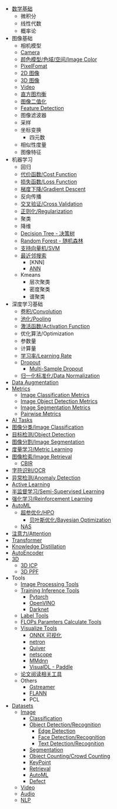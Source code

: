 - [数学基础](/数学基础)
  - 微积分
  - 线性代数
  - 概率论
- 图像基础
  - 相机模型
  - [Camera](/Camera)
  - [颜色模型/色域/空间/Image Color](./Image_Color)
  - [PixelFomat](/PixelFormat)
  - [2D 图像](./2D_Images)
  - [3D 图像](./3D_Images)
  - [Video](./Video)
  - [直方图均衡](/Histogram_Equalization)
  - [图像二值化](/Image_Thresholding)
  - [Feature Detection](/Feature_Detection)
  - 图像滤波器
  - 采样
  - 坐标变换
    - 四元数
  - 相似性度量
  - 图像特征
- 机器学习
  - 回归
  - [代价函数/Cost Function](Cost_Function)
  - [损失函数/Loss Function](/Loss_Function)
  - [梯度下降/Gradient Descent](/Gradient_Descent)
  - 反向传播
  - [交叉验证/Cross Validation](/Cross_Validation)
  - [正则化/Regularization](/Regularization)
  - 聚类
  - 降维
  - [Decision Tree - 决策树](/Decision_Tree)
  - [Random Forest - 随机森林](/Random_Forest)
  - [支持向量机/SVM](/SVM)
  - [最近邻搜索](/Nearest_Neighbor_Search)
    - [KNN]
    - [ANN](/Approximate_Nearest_Neighbor)
  - Kmeans
    - 层次聚类
    - 密度聚类
    - 谱聚类
- 深度学习基础
  - [卷积/Convolution](/Convolution_Summary.md)
  - [池化/Pooling](/Pooling)
  - [激活函数/Activation Function](/Activation_Function)
  - 优化算法/Optimization
  - 参数量
  - 计算量
  - [学习率/Learning Rate](/Learning_Rate)
  - [Dropout](/Dropout)
    - [Multi-Sample Dropout](/Multi_Sample_Dropout)
  - [归一化标准化/Data Normalization](/Data_Normalization)
- [Data Augmentation](/Data_Augmentation) 
- [Metrics](/Metrics)
  - [Image Classification Metrics](/Image_Classification_Metrics)
  - [Image Object Detection Metrics](/Image_Object_Detection_Metrics)
  - [Image Segmentation Metrics](/Image_Segmentation_Metrics)
  - [Pairwise Metrics](/Pairwise_Metrics)
- [AI Tasks](/Tasks_Summary)
- [图像分类/Image Classification](/Image_Classification)
- [目标检测/Object Detection](/Image_Object_Detection)
- [图像分割/Image Segmentation](/Image_Segmentation)
- [度量学习/Metric Learning](/Metric_Learning)
- [图像检索/Image Retrieval](/Image_Retrieval)
  - [CBIR](/CBIR)
- [字符识别/OCR](/OCR)
- [异常检测/Anomaly Detection](/Anomaly_Detection)
- [Active Learning](/Active_Learning_Summary)
- [半监督学习/Semi-Supervised Learning](/Semi_Supervised_Learning)
- [强化学习/Reinforcement Learning](/Reinforcement_Learning)
- [AutoML](/AutoML)
  - [超参优化/HPO](/HPO)
    - [贝叶斯优化/Bayesian Optimization](/Bayesian_Optimization)
  - [NAS](/NAS)
- [注意力/Attention](/Attention)
- [Transformer](/Transformer_Summary)
- [Knowledge Distillation](/Knowledge_Distillation)
- [AutoEncoder](/AutoEncoder)
- [3D](3D_Summary)
  - [3D ICP](/3D_Algos_ICP)
  - [3D PPF](/3D_Algos_PPF)
- Tools
  - [Image Processing Tools](/Image_Processing_Tools)
  - [Training Inference Tools](/Training_Inference_Tools)
    - [Pytorch](/Pytorch)
    - [OpenVINO](/OpenVINO)
    - [Darknet](/Darknet)
  - [Label Tools](Data_Label_Tools)
  - [FLOPs Paramters Calculate Tools](/FLOPs_Parameters_Calculate_Tools)
  - [Visualize Tools](/可视化)
    - [ONNX 可视化](/ONNX_Visualizing)
    - [netron](netron)
    - [Quiver](/Quiver)
    - [netscope](http://ethereon.github.io/netscope/quickstart.html)
    - [MMdnn](https://github.com/microsoft/MMdnn)
    - [VisualDL - Paddle](https://github.com/PaddlePaddle/VisualDL)
  - [论文阅读相关工具](/papers)
  - Others
    - [Gstreamer](/Gstreamer)
    - [FLANN](/FLANN)
    - PCL
- [Datasets](Datasets)
  - [Image](/Datasets_Image)
    - [Classification](./Datasets_Image_Classification)
    - [Object Detection/Recognition](/Datasets_Image_Object_Detection)
      - [Edge Detection](/Datasets_Image_Edge_Detection)
      - [Face Detection/Recognition](/Datasets_Image_Face)
      - [Text Detection/Recognition](/Datasets_Image_OCR)
    - [Segmentation](/Datasets_Image_Segmentation)
    - [Object Counting/Crowd Counting](/Datasets_Image_Object_Counting)
    - [KeyPoint](/Datasets_Image_KeyPoint)
    - [Retrieval](/Datasets_Image_Retrieval)
    - [AutoML](/Datasets_Image_AutoML)
    - [Defect](/Datasets_Image_Defect)
  - [Video](/Datasets_Video)
  - [Audio](/Datasets_Audio)
  - [NLP](/Datasets_NLP)


